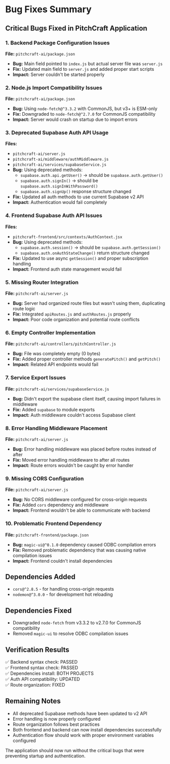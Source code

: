 # Bug Fixes Summary

## Critical Bugs Fixed in PitchCraft Application

### 1. Backend Package Configuration Issues
**File:** `pitchcraft-ai/package.json`
- **Bug:** Main field pointed to `index.js` but actual server file was `server.js`
- **Fix:** Updated main field to `server.js` and added proper start scripts
- **Impact:** Server couldn't be started properly

### 2. Node.js Import Compatibility Issues
**File:** `pitchcraft-ai/package.json`
- **Bug:** Using `node-fetch@^3.3.2` with CommonJS, but v3+ is ESM-only
- **Fix:** Downgraded to `node-fetch@^2.7.0` for CommonJS compatibility
- **Impact:** Server would crash on startup due to import errors

### 3. Deprecated Supabase Auth API Usage
**Files:** 
- `pitchcraft-ai/server.js`
- `pitchcraft-ai/middleware/authMiddleware.js`  
- `pitchcraft-ai/services/supabaseService.js`
- **Bug:** Using deprecated methods:
  - `supabase.auth.api.getUser()` → should be `supabase.auth.getUser()`
  - `supabase.auth.signIn()` → should be `supabase.auth.signInWithPassword()`
  - `supabase.auth.signUp()` response structure changed
- **Fix:** Updated all auth methods to use current Supabase v2 API
- **Impact:** Authentication would fail completely

### 4. Frontend Supabase Auth API Issues
**Files:**
- `pitchcraft-frontend/src/contexts/AuthContext.jsx`
- **Bug:** Using deprecated methods:
  - `supabase.auth.session()` → should be `supabase.auth.getSession()`
  - `supabase.auth.onAuthStateChange()` return structure changed
- **Fix:** Updated to use async `getSession()` and proper subscription handling
- **Impact:** Frontend auth state management would fail

### 5. Missing Router Integration
**File:** `pitchcraft-ai/server.js`
- **Bug:** Server had organized route files but wasn't using them, duplicating route logic
- **Fix:** Integrated `apiRoutes.js` and `authRoutes.js` properly
- **Impact:** Poor code organization and potential route conflicts

### 6. Empty Controller Implementation
**File:** `pitchcraft-ai/controllers/pitchController.js`
- **Bug:** File was completely empty (0 bytes)
- **Fix:** Added proper controller methods `generatePitch()` and `getPitch()`
- **Impact:** Related API endpoints would fail

### 7. Service Export Issues
**File:** `pitchcraft-ai/services/supabaseService.js`
- **Bug:** Didn't export the supabase client itself, causing import failures in middleware
- **Fix:** Added `supabase` to module exports
- **Impact:** Auth middleware couldn't access Supabase client

### 8. Error Handling Middleware Placement
**File:** `pitchcraft-ai/server.js`
- **Bug:** Error handling middleware was placed before routes instead of after
- **Fix:** Moved error handling middleware to after all routes
- **Impact:** Route errors wouldn't be caught by error handler

### 9. Missing CORS Configuration
**File:** `pitchcraft-ai/server.js`
- **Bug:** No CORS middleware configured for cross-origin requests
- **Fix:** Added `cors` dependency and middleware
- **Impact:** Frontend wouldn't be able to communicate with backend

### 10. Problematic Frontend Dependency
**File:** `pitchcraft-frontend/package.json`
- **Bug:** `magic-ui@^0.1.0` dependency caused ODBC compilation errors
- **Fix:** Removed problematic dependency that was causing native compilation issues
- **Impact:** Frontend couldn't install dependencies

## Dependencies Added
- `cors@^2.8.5` - for handling cross-origin requests
- `nodemon@^3.0.0` - for development hot reloading

## Dependencies Fixed
- Downgraded `node-fetch` from v3.3.2 to v2.7.0 for CommonJS compatibility
- Removed `magic-ui` to resolve ODBC compilation issues

## Verification Results
✅ Backend syntax check: PASSED  
✅ Frontend syntax check: PASSED  
✅ Dependencies install: BOTH PROJECTS  
✅ Auth API compatibility: UPDATED  
✅ Route organization: FIXED  

## Remaining Notes
- All deprecated Supabase methods have been updated to v2 API
- Error handling is now properly configured
- Route organization follows best practices
- Both frontend and backend can now install dependencies successfully
- Authentication flow should work with proper environment variables configured

The application should now run without the critical bugs that were preventing startup and authentication.